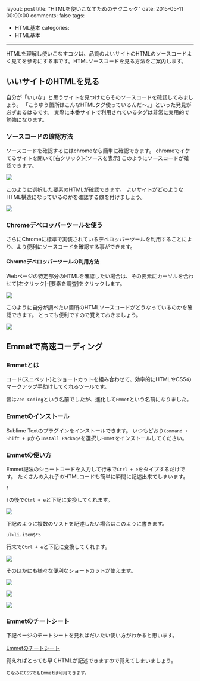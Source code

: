 layout: post
title: "HTMLを使いこなすためのテクニック"
date: 2015-05-11 00:00:00
comments: false
tags: 
- HTML基本
categories: 
- HTML基本
---
<!-- more -->

HTMLを理解し使いこなすコツは、品質のよいサイトのHTMLのソースコードよく見てを参考にする事です。HTMLソースコードを見る方法をご案内します。

## いいサイトのHTMLを見る

自分が「いいな」と思うサイトを見つけたらそのソースコードを確認してみましょう。
「こうゆう箇所はこんなHTMLタグ使っているんだ〜。」といった発見が必ずあるはるです。
実際に本番サイトで利用されているタグは非常に実用的で勉強になります。

### ソースコードの確認方法

ソースコードを確認するにはchromeなら簡単に確認できます。
chromeでイケてるサイトを開いて[右クリック]-[ソースを表示]
このようにソースコードが確認できます。

![](https://www.evernote.com/shard/s29/sh/80fd642c-0b53-42a3-822b-001e352e77de/5109e008eea82b2602bb20507b579947/deep/0/スクリーンショット-2014-11-15-21.37.00.png)

このように選択した要素のHTMLが確認できます。
よいサイトがどのようなHTML構造になっているのかを確認する癖を付けましょう。

![](https://www.evernote.com/shard/s29/sh/1d1f1cd9-0f50-41a9-826f-7b23558bb6d6/98458760028713d967ff68a5c336add5/deep/0/view-source-headlines.yahoo.co.jp-hl-a-20141115-00000054-mai-bus_all.png)

### Chromeデベロッパーツールを使う

さらにChromeに標準で実装されているデベロッパーツールを利用することにより、より便利にソースコードを確認する事ができます。

#### Chromeデベロッパーツールの利用方法

Webページの特定部分のHTMLを確認したい場合は、その要素にカーソルを合わせて[右クリック]-[要素を調査]をクリックします。

![](https://www.evernote.com/shard/s29/sh/1284a0d8-11dc-4695-9451-514d64ed593c/106f3484d9da5dead77cae54fd63222f/deep/0/スクリーンショット-2014-11-15-21.49.27.png)

このように自分が調べたい箇所のHTMLソースコードがどうなっているのかを確認できます。
とっても便利ですので覚えておきましょう。

![](https://www.evernote.com/shard/s29/sh/7e8cacac-5cb4-4b72-9f9e-dcfc139089aa/f584a993d8d21780b1017cfbb2ab9acb/deep/0/スクリーンショット-2014-11-15-21.50.34.png)

## Emmetで高速コーディング

### Emmetとは

コード(スニペット)とショートカットを組み合わせて、効率的にHTMLやCSSのマークアップ手助けしてくれるツールです。

昔は`Zen Coding`という名前でしたが、進化して`Emmet`という名前になりました。

### Emmetのインストール

Sublime Textのプラグインをインストールできます。
いつもどおり`Command + Shift + p`から`Install Package`を選択し`Emmet`をインストールしてください。

### Emmetの使い方

Emmet記法のショートコードを入力して行末で`Ctrl + e`をタイプするだけです。
たくさんの入れ子のHTMLコードも簡単に瞬間に記述出来てしまいます。

    !

`!`の後で`Ctrl + e`と下記に変換してくれます。

![](https://lh3.googleusercontent.com/-8tn5AIHWP7Y/VHPY0Z_vz0I/AAAAAAAAFg8/hSbu6XQnQvk/w1200-h800-no/emmet_%21.gif)

下記のように複数のリストを記述したい場合はこのように書きます。

    ul>li.item$*5

行末で`Ctrl + e`と下記に変換してくれます。

![](https://lh4.googleusercontent.com/-em8VmKvmg9U/VHPY05NPnUI/AAAAAAAAFhI/I6rFsOTBpBI/w1200-h800-no/emmet_numbering.mov.gif)

そのほかにも様々な便利なショートカットが使えます。

![](https://lh4.googleusercontent.com/-JJecXUY-2hs/VHPY1uQWM_I/AAAAAAAAFhM/Y-evXnMJWRg/w1200-h800-no/emmet_class_id.mov.gif)

![](https://lh3.googleusercontent.com/-QSJoxXfYY_Q/VHPY2RtsZXI/AAAAAAAAFhY/-M437dyYe28/w1200-h800-no/emmet_table.mov.gif)

![](https://lh5.googleusercontent.com/-9yVGSEr41YU/VHPY3JfHkfI/AAAAAAAAFhg/m0KUJVwlXBQ/w1200-h800-no/emmet_multiple.mov.gif)

### Emmetのチートシート

下記ページのチートシートを見ればだいたい使い方がわかると思います。

[Emmetのチートシート](http://docs.emmet.io/cheat-sheet/)

覚えればとっても早くHTMLが記述できますので覚えてしまいましょう。

`ちなみにCSSでもEmmetは利用できます。`